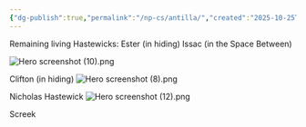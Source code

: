 ```yaml
---
{"dg-publish":true,"permalink":"/np-cs/antilla/","created":"2025-10-25T15:21:49.371-04:00","updated":"2025-10-25T20:37:36.060-04:00"}
---
```



Remaining living Hastewicks:
Ester (in hiding)
Issac (in the Space Between)

![Hero screenshot (10).png](/img/user/Hero%20screenshot%20(10).png)

Clifton (in hiding)
![Hero screenshot (8).png](/img/user/Hero%20screenshot%20(8).png)
 

  

Nicholas Hastewick
![Hero screenshot (12).png](/img/user/Hero%20screenshot%20(12).png)

Screek